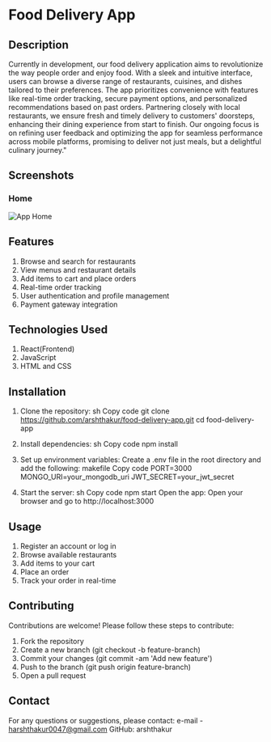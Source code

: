 # Food Delivery App

## Description

Currently in development, our food delivery application aims to revolutionize the way people order and enjoy food. With a sleek and intuitive interface, users can browse a diverse range of restaurants, cuisines, and dishes tailored to their preferences. The app prioritizes convenience with features like real-time order tracking, secure payment options, and personalized recommendations based on past orders. Partnering closely with local restaurants, we ensure fresh and timely delivery to customers' doorsteps, enhancing their dining experience from start to finish. Our ongoing focus is on refining user feedback and optimizing the app for seamless performance across mobile platforms, promising to deliver not just meals, but a delightful culinary journey."

## Screenshots

### Home

![App Home](<assets/Screenshots/Screenshot(45).png>)

## Features

1. Browse and search for restaurants
2. View menus and restaurant details
3. Add items to cart and place orders
4. Real-time order tracking
5. User authentication and profile management
6. Payment gateway integration

## Technologies Used

1. React(Frontend)
2. JavaScript
3. HTML and CSS

## Installation

1. Clone the repository:
   sh
   Copy code
   git clone https://github.com/arshthakur/food-delivery-app.git
   cd food-delivery-app

2. Install dependencies:
   sh
   Copy code
   npm install

3. Set up environment variables:
   Create a .env file in the root directory and add the following:
   makefile
   Copy code
   PORT=3000
   MONGO_URI=your_mongodb_uri
   JWT_SECRET=your_jwt_secret

4. Start the server:
   sh
   Copy code
   npm start
   Open the app:
   Open your browser and go to http://localhost:3000

## Usage

1. Register an account or log in
2. Browse available restaurants
3. Add items to your cart
4. Place an order
5. Track your order in real-time

## Contributing

Contributions are welcome! Please follow these steps to contribute:

1. Fork the repository
2. Create a new branch (git checkout -b feature-branch)
3. Commit your changes (git commit -am 'Add new feature')
4. Push to the branch (git push origin feature-branch)
5. Open a pull request

## Contact

For any questions or suggestions, please contact:
e-mail - harshthakur0047@gmail.com
GitHub: arshthakur
